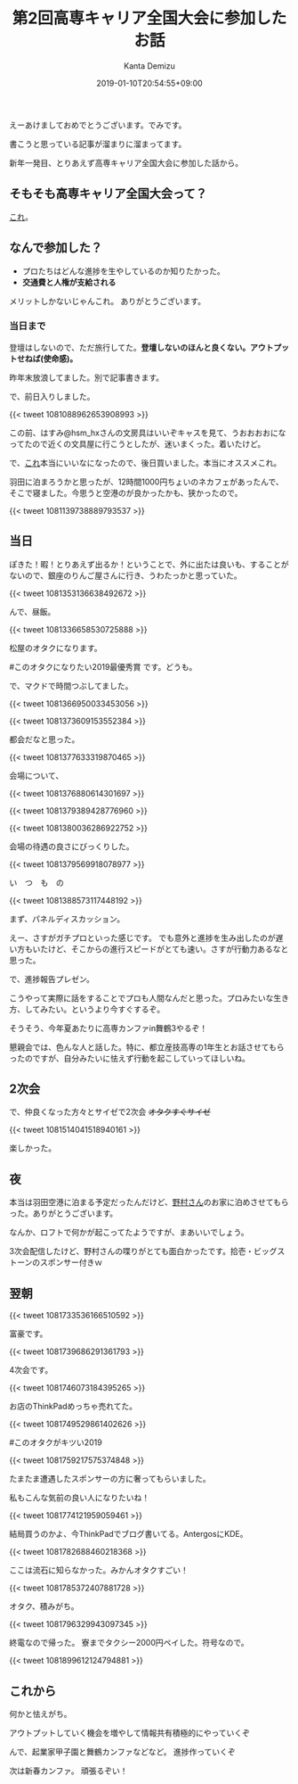 ﻿---
title: "第2回高専キャリア全国大会に参加したお話"
date: 2019-01-10T20:54:55+09:00
draft: false
author: "Kanta Demizu"
tags: ["高専キャリア", "イベント"]
summary: "進捗どうですか"
share: true
---

えーあけましておめでとうございます。でみです。

書こうと思っている記事が溜まりに溜まってます。

新年一発目、とりあえず高専キャリア全国大会に参加した話から。

## そもそも高専キャリア全国大会って？
[これ](http://kosen-zenkokutaikai.strikingly.com/)。

## なんで参加した？
- プロたちはどんな進捗を生やしているのか知りたかった。
- **交通費と人権が支給される**

メリットしかないじゃんこれ。
ありがとうございます。

### 当日まで
登壇はしないので、ただ旅行してた。**登壇しないのほんと良くない。アウトプットせねば(使命感)。**

昨年末放浪してました。別で記事書きます。

で、前日入りしました。

{{< tweet 1081088962653908993 >}}

この前、はすみ@hsm_hxさんの文房具はいいぞキャスを見て、うおおおおになってたので近くの文具屋に行こうとしたが、迷いまくった。着いたけど。

で、[これ](https://www.amazon.co.jp/dp/B00TES81Y6/ref=cm_sw_r_cp_api_i_y1QnCbDS06QNT)本当にいいなになったので、後日買いました。本当にオススメこれ。

羽田に泊まろうかと思ったが、12時間1000円ちょいのネカフェがあったんで、そこで寝ました。今思うと空港のが良かったかも、狭かったので。

{{< tweet 1081139738889793537 >}}


## 当日

ぽきた！暇！とりあえず出るか！ということで、外に出たは良いも、することがないので、銀座のりんご屋さんに行き、うわたっかと思っていた。

{{< tweet 1081353136638492672 >}}

んで、昼飯。

{{< tweet 1081336658530725888 >}}

松屋のオタクになります。

#このオタクになりたい2019最優秀賞 です。どうも。

で、マクドで時間つぶしてました。

{{< tweet 1081366950033453056 >}}

{{< tweet 1081373609153552384 >}}

都会だなと思った。

{{< tweet 1081377633319870465 >}}

会場について、

{{< tweet 1081376880614301697 >}}

{{< tweet 1081379389428776960 >}}

{{< tweet 1081380036286922752 >}}

会場の待遇の良さにびっくりした。

{{< tweet 1081379569918078977 >}}

い　つ　も　の

{{< tweet 1081388573117448192 >}}

まず、パネルディスカッション。

えー、さすがガチプロといった感じです。
でも意外と進捗を生み出したのが遅い方もいたけど、そこからの進行スピードがとても速い。さすが行動力あるなと思った。

で、進捗報告プレゼン。

こうやって実際に話をすることでプロも人間なんだと思った。プロみたいな生き方、してみたい。というより今すぐするぞ。

そうそう、今年夏あたりに高専カンファin舞鶴3やるぞ！


懇親会では、色んな人と話した。特に、都立産技高専の1年生とお話させてもらったのですが、自分みたいに怯えず行動を起こしていってほしいね。

## 2次会
で、仲良くなった方々とサイゼで2次会 ~~オタクすぐサイゼ~~

{{< tweet 1081514041518940161 >}}

楽しかった。

## 夜
本当は羽田空港に泊まる予定だったんだけど、[野村さん](https://twitter.com/yasu10ki)のお家に泊めさせてもらった。ありがとうございます。

なんか、ロフトで何かが起こってたようですが、まあいいでしょう。

3次会配信したけど、野村さんの喋りがとても面白かったです。拾壱・ビッグストーンのスポンサー付きｗ

## 翌朝
{{< tweet 1081733536166510592 >}}

富豪です。

{{< tweet 1081739686291361793 >}}

4次会です。

{{< tweet 1081746073184395265 >}}

お店のThinkPadめっちゃ売れてた。

{{< tweet 1081749529861402626 >}}

#このオタクがキツい2019

{{< tweet 1081759217575374848 >}}

たまたま遭遇したスポンサーの方に奢ってもらいました。

私もこんな気前の良い人になりたいね！

{{< tweet 1081774121959059461 >}}

結局買うのかよ、今ThinkPadでブログ書いてる。AntergosにKDE。

{{< tweet 1081782688460218368 >}}

ここは流石に知らなかった。みかんオタクすごい！

{{< tweet 1081785372407881728 >}}

オタク、積みがち。

{{< tweet 1081796329943097345 >}}

終電なので帰った。
寮までタクシー2000円ペイした。符号なので。

{{< tweet 1081899612124794881 >}}

## これから
何かと怯えがち。

アウトプットしていく機会を増やして情報共有積極的にやっていくぞ

んで、起業家甲子園と舞鶴カンファなどなど。
進捗作っていくぞ

次は新春カンファ。
頑張るぞい！
